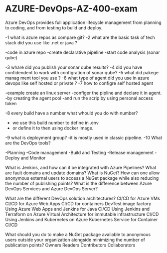 # AZURE-DevOps-AZ-400-exam

Azure DevOps provides full application lifecycle management from planning to coding, and from testing to build and deploy.

-1 what is azure repos as compare git?
-2 what are the basic task of tech stack did you use like .net or java ?

-code in azure repo
-create declarative pipeline
-start code analysis (sonar qube)

-3 whare did you publish your sonar qube results?
-4 did you have confidendent to work with configration of sonar qube?
-5 what did pakege manag ment tool you use ?
-6 what type of agent did you use in azure devops like self hosted or private ?
-7 how to configre self hosted agent

-example create an linux server
-configer the pipline and declare it in agent.
-by creating the agent pool 
-and run the scrip by using personal access token

-8 every build have a number what whould you do with number?
- we use this build number to define in .env
- or define it to then using docker image.

-9 what is deployment group?
-it is mostly used in classic pipeline.
-10 What are the DevOps tools?

-Planning
-Code management
-Build and Testing
-Release management
-Deploy and Monitor

What is Jenkins, and how can it be integrated with Azure Pipelines?
What are fault domains and update domains?
What is NuGet? How can one allow anonymous external users to access a NuGet package while also reducing the number of publishing points?
What is the difference between Azure DevOps Services and Azure DevOps Server?

What are the different DevOps solution architectures?
CI/CD for Azure VMs
CI/CD for Azure Web Apps
CI/CD for containers
DevTest image factory
Using Azure Web Apps and Jenkins for Java CI/CD
Using Jenkins and Terraform on Azure Virtual Architecture for immutable infrastructure CI/CD
Using Jenkins and Kubernetes on Azure Kubernetes Service for Container CI/CD

What should you do to make a NuGet package available to anonymous users outside your organization alongside minimizing the number of publication points?
Owners
Readers
Contributors
Collaborators





